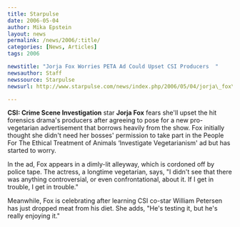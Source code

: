 ```yaml
---
title: Starpulse
date: 2006-05-04
author: Mika Epstein
layout: news
permalink: /news/2006/:title/
categories: [News, Articles]
tags: 2006

newstitle: "Jorja Fox Worries PETA Ad Could Upset CSI Producers  "
newsauthor: Staff  
newssource: Starpulse  
newsurl: http://www.starpulse.com/news/index.php/2006/05/04/jorja\_fox\_worries\_peta\_ad\_could\_upset_cs  

---
```


**CSI: Crime Scene Investigation** star **Jorja Fox** fears she'll upset the hit forensics drama's producers after agreeing to pose for a new pro-vegetarian advertisement that borrows heavily from the show. Fox initially thought she didn't need her bosses' permission to take part in the People For The Ethical Treatment of Animals &#8216;Investigate Vegetarianism' ad but has started to worry.

In the ad, Fox appears in a dimly-lit alleyway, which is cordoned off by police tape. The actress, a longtime vegetarian, says, "I didn't see that there was anything controversial, or even confrontational, about it. If I get in trouble, I get in trouble."

Meanwhile, Fox is celebrating after learning CSI co-star William Petersen has just dropped meat from his diet. She adds, "He's testing it, but he's really enjoying it."

